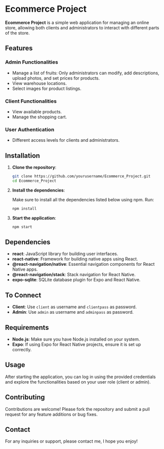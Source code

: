 # **Ecommerce Project**

**Ecommerce Project** is a simple web application for managing an online store, allowing both clients and administrators to interact with different parts of the store.

## **Features**

### **Admin Functionalities** 

- Manage a list of fruits: Only administrators can modify, add descriptions, upload photos, and set prices for products.
- View warehouse locations.
- Select images for product listings.

### **Client Functionalities**

- View available products.
- Manage the shopping cart.

### **User Authentication**

- Different access levels for clients and administrators.

## **Installation**

1. **Clone the repository**:

    ```bash
    git clone https://github.com/yourusername/Ecommerce_Project.git
    cd Ecommerce_Project
    ```

2. **Install the dependencies**:

    Make sure to install all the dependencies listed below using npm. Run:

    ```bash
    npm install
    ```

3. **Start the application**:

    ```bash
    npm start
    ```

## **Dependencies**

- **react**: JavaScript library for building user interfaces.
- **react-native**: Framework for building native apps using React.
- **@react-navigation/native**: Essential navigation components for React Native apps.
- **@react-navigation/stack**: Stack navigation for React Native.
- **expo-sqlite**: SQLite database plugin for Expo and React Native.
 
## **To Connect**

- **Client**: Use `client` as username and `clientpass` as password.
- **Admin**: Use `admin` as username and `adminpass` as password.

## **Requirements**

- **Node.js**: Make sure you have Node.js installed on your system.
- **Expo**: If using Expo for React Native projects, ensure it is set up correctly.

## **Usage**

After starting the application, you can log in using the provided credentials and explore the functionalities based on your user role (client or admin).

## **Contributing**

Contributions are welcome! Please fork the repository and submit a pull request for any feature additions or bug fixes.

## **Contact**

For any inquiries or support, please contact me, I hope you enjoy!
